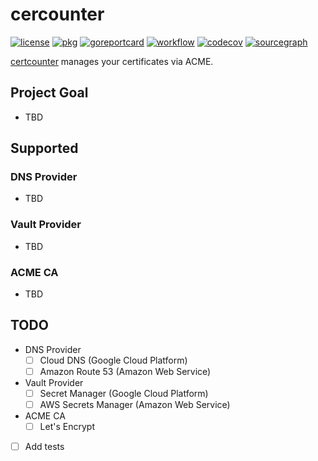 # cercounter

[![license](https://img.shields.io/github/license/kunitsuinc/certcounter)](LICENSE)
[![pkg](https://pkg.go.dev/badge/github.com/kunitsuinc/certcounter)](https://pkg.go.dev/github.com/kunitsuinc/certcounter)
[![goreportcard](https://goreportcard.com/badge/github.com/kunitsuinc/certcounter)](https://goreportcard.com/report/github.com/kunitsuinc/certcounter)
[![workflow](https://github.com/kunitsuinc/certcounter/workflows/CI/badge.svg)](https://github.com/kunitsuinc/certcounter/tree/main)
[![codecov](https://codecov.io/gh/kunitsuinc/certcounter/branch/main/graph/badge.svg?token=4UML9FB7BX)](https://codecov.io/gh/kunitsuinc/certcounter)
[![sourcegraph](https://sourcegraph.com/github.com/kunitsuinc/certcounter/-/badge.svg)](https://sourcegraph.com/github.com/kunitsuinc/certcounter)

[certcounter](https://github.com/kunitsuinc/certcounter) manages your certificates via ACME.

## Project Goal

- TBD

## Supported

### DNS Provider

- TBD

### Vault Provider

- TBD

### ACME CA

- TBD

## TODO

- DNS Provider
  - [ ] Cloud DNS (Google Cloud Platform)
  - [ ] Amazon Route 53 (Amazon Web Service)
- Vault Provider
  - [ ] Secret Manager (Google Cloud Platform)
  - [ ] AWS Secrets Manager (Amazon Web Service)
- ACME CA
  - [ ] Let's Encrypt
- [ ] Add tests
